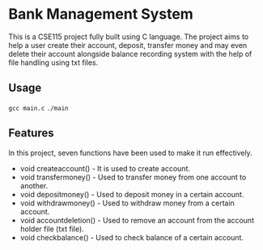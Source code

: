 # Bank Management System

This is a CSE115 project fully built using C language. The project aims to help a user create their account, deposit, transfer money and may even delete their account alongside balance recording system with the help of file handling using txt files.
## Usage

``
gcc main.c
``
``
./main
``

## Features

In this project, seven functions have been used to make it run effectively.
- void createaccount() - It is used to create account.
- void transfermoney() - Used to transfer money from one account to another.
- void depositmoney() - Used to deposit money in a certain account.
- void withdrawmoney() - Used to withdraw money from a certain account.
- void accountdeletion() - Used to remove an account from the account holder file (txt file).
- void checkbalance() - Used to check balance of a certain account.


 
